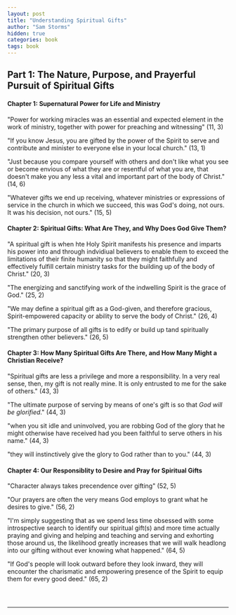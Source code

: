 ```yaml
---
layout: post
title: "Understanding Spiritual Gifts"
author: "Sam Storms"
hidden: true
categories: book
tags: book
---
```


## Part 1: The Nature, Purpose, and Prayerful Pursuit of Spiritual Gifts

#### Chapter 1: Supernatural Power for Life and Ministry
"Power for working miracles was an essential and expected element in the work of ministry, together with power for preaching and witnessing" (11, 3)

"If you know Jesus, you are gifted by the power of the Spirit to serve and contribute and minister to everyone else in your local church." (13, 1)

"Just because you compare yourself with others and don't like what you see or become envious of what they are or resentful of what you are, that doesn't make you any less a vital and important part of the body of Christ." (14, 6)

"Whatever gifts we end up receiving, whatever ministries or expressions of service in the church in which we succeed, this was God's doing, not ours. It was his decision, not ours." (15, 5)

#### Chapter 2: Spiritual Gifts: What Are They, and Why Does God Give Them?
"A spiritual gift is when hte Holy Spirit manifests his presence and imparts his power into and through indvidiual believers to enable them to exceed the limitations of their finite humanity so that they might faithfully and effectively fulfill certain ministry tasks for the building up of the body of Christ." (20, 3)

"The energizing and sanctifying work of the indwelling Spirit is the grace of God." (25, 2)

"We may define a spiritual gift as a God-given, and therefore gracious, Spirit-empowered capacity or ability to serve the body of Christ." (26, 4)

"The primary purpose of all gifts is to edify or build up tand spiritually strengthen other believers." (26, 5)

#### Chapter 3: How Many Spiritual Gifts Are There, and How Many Might a Christian Receive?
"Spiritual gifts are less a privilege and more a responsibility. In a very real sense, then, my gift is not really mine. It is only entrusted to me for the sake of others." (43, 3)

"The ultimate purpose of serving by means of one's gift is so that *God will be glorified*." (44, 3)

"when you sit idle and uninvolved, you are robbing God of the glory that he might otherwise have received had you been faithful to serve others in his name." (44, 3)

"they will instinctively give the glory to God rather than to you." (44, 3)

#### Chapter 4: Our Responsiblity to Desire and Pray for Spiritual Gifts
"Character always takes precendence over gifting" (52, 5)

"Our prayers are often the very means God employs to grant what he desires to give." (56, 2)

"I'm simply suggesting that as we spend less time obsessed with some introspective search to identify our spiritual gift(s) and more time actually praying and giving and helping and teaching and serving and exhorting those around us, the likelihood greatly increases that we will walk headlong into our gifting without ever knowing what happened." (64, 5)

"If God's people will look outward before they look inward, they will encounter the charismatic and empowering presence of the Spirit to equip them for every good deed." (65, 2)

` `  
` `  

---

` `  
##### 
` `  
##### 
